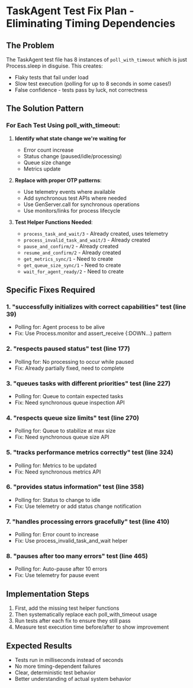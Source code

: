 # TaskAgent Test Fix Plan - Eliminating Timing Dependencies

## The Problem

The TaskAgent test file has 8 instances of `poll_with_timeout` which is just Process.sleep in disguise. This creates:
- Flaky tests that fail under load
- Slow test execution (polling for up to 8 seconds in some cases!)
- False confidence - tests pass by luck, not correctness

## The Solution Pattern

### For Each Test Using poll_with_timeout:

1. **Identify what state change we're waiting for**
   - Error count increase
   - Status change (paused/idle/processing)
   - Queue size change
   - Metrics update

2. **Replace with proper OTP patterns**:
   - Use telemetry events where available
   - Add synchronous test APIs where needed
   - Use GenServer.call for synchronous operations
   - Use monitors/links for process lifecycle

3. **Test Helper Functions Needed**:
   - `process_task_and_wait/3` - Already created, uses telemetry
   - `process_invalid_task_and_wait/3` - Already created
   - `pause_and_confirm/2` - Already created
   - `resume_and_confirm/2` - Already created
   - `get_metrics_sync/1` - Need to create
   - `get_queue_size_sync/1` - Need to create
   - `wait_for_agent_ready/2` - Need to create

## Specific Fixes Required

### 1. "successfully initializes with correct capabilities" test (line 39)
- Polling for: Agent process to be alive
- Fix: Use Process.monitor and assert_receive {:DOWN...} pattern

### 2. "respects paused status" test (line 177)
- Polling for: No processing to occur while paused
- Fix: Already partially fixed, need to complete

### 3. "queues tasks with different priorities" test (line 227)
- Polling for: Queue to contain expected tasks
- Fix: Need synchronous queue inspection API

### 4. "respects queue size limits" test (line 270)
- Polling for: Queue to stabilize at max size
- Fix: Need synchronous queue size API

### 5. "tracks performance metrics correctly" test (line 324)
- Polling for: Metrics to be updated
- Fix: Need synchronous metrics API

### 6. "provides status information" test (line 358)
- Polling for: Status to change to idle
- Fix: Use telemetry or add status change notification

### 7. "handles processing errors gracefully" test (line 410)
- Polling for: Error count to increase
- Fix: Use process_invalid_task_and_wait helper

### 8. "pauses after too many errors" test (line 465)
- Polling for: Auto-pause after 10 errors
- Fix: Use telemetry for pause event

## Implementation Steps

1. First, add the missing test helper functions
2. Then systematically replace each poll_with_timeout usage
3. Run tests after each fix to ensure they still pass
4. Measure test execution time before/after to show improvement

## Expected Results

- Tests run in milliseconds instead of seconds
- No more timing-dependent failures
- Clear, deterministic test behavior
- Better understanding of actual system behavior